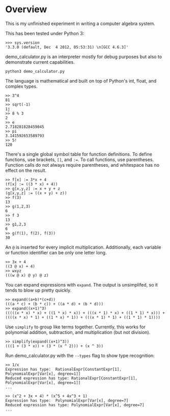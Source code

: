 Overview
========
This is my unfinished experiment in writing a computer algebra system.

This has been tested under Python 3:

    >>> sys.version
    '3.3.0 (default, Dec  4 2012, 05:53:31) \n[GCC 4.6.3]'

demo_calculator.py is an interpreter mostly for debug purposes but also to demonstrate current capabilities.

    python3 demo_calculator.py

The language is mathematical and built on top of Python's int, float, and complex types.

    >> 3^4
    81
    >> sqrt(-1)
    1j
    >> 8 % 3
    2
    >> e
    2.718281828459045
    >> pi
    3.141592653589793
    >> 5!
    120

There's a single global symbol table for function definitions. To define functions, use brackets, `[]`, and `:=`. To call functions, use parentheses. Function calls do not always require parentheses, and whitespace has no effect on the result.

    >> f[x] := 3*x + 4
    (f[x] := ((3 * x) + 4))
    >> g[x,y,z] := x + y + z
    (g[x,y,z] := ((x + y) + z))
    >> f(3)
    13
    >> g(1,2,3)
    6
    >> f 3
    13
    >> g1,2,3
    6
    >> g(f(1), f(2), f(3))
    30

An `@` is inserted for every implicit multiplication. Additionally, each variable or function identifier can be only one letter long.

    >> 3x + 4
    ((3 @ x) + 4)
    >> wxyz
    (((w @ x) @ y) @ z)

You can expand expressions with `expand`. The output is unsimplifed, so it tends to blow up pretty quickly.

    >> expand((a+b)*(c+d))
    (((a * c) + (b * c)) + ((a * d) + (b * d)))
    >> expand((x+1)^3)
    (((((x * x) * x) + ((1 * x) * x)) + (((x * 1) * x) + ((1 * 1) * x))) + ((((x * x) * 1) + ((1 * x) * 1)) + (((x * 1) * 1) + ((1 * 1) * 1))))

Use `simplify` to group like terms together. Currently, this works for polynomial addition, subtraction, and multiplication (but not division).

    >> simplify(expand((x+1)^3))
    (((1 + (3 * x)) + (3 * (x ^ 2))) + (x ^ 3))

Run demo_calculator.py with the `--types` flag to show type recognition:

    >> 1/x
    Expression has type:  RationalExpr[ConstantExpr[1], PolynomialExpr[Var[x], degree=1]]
    Reduced expression has type: RationalExpr[ConstantExpr[1], PolynomialExpr[Var[x], degree=1]]
    ...

    >> (x^2 + 3x + 4) * (x^5 + 4x^3 + 1)
    Expression has type:  PolynomialExpr[Var[x], degree=7]
    Reduced expression has type: PolynomialExpr[Var[x], degree=7]
    ...

